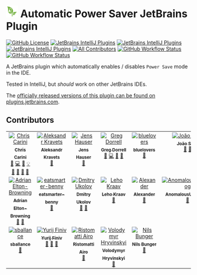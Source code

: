 # <img src="./src/main/resources/META-INF/pluginIcon.svg" width="32" /> Automatic Power Saver JetBrains Plugin

[![GitHub License](https://img.shields.io/github/license/ChrisCarini/jetbrains-auto-power-saver?style=flat-square)](https://github.com/ChrisCarini/jetbrains-auto-power-saver/blob/main/LICENSE)
[![JetBrains IntelliJ Plugins](https://img.shields.io/jetbrains/plugin/v/11941-automatic-power-saver?label=Latest%20Plugin%20Release&style=flat-square)](https://plugins.jetbrains.com/plugin/11941-automatic-power-saver)
[![JetBrains IntelliJ Plugins](https://img.shields.io/jetbrains/plugin/r/rating/11941-automatic-power-saver?style=flat-square)](https://plugins.jetbrains.com/plugin/11941-automatic-power-saver)
[![JetBrains IntelliJ Plugins](https://img.shields.io/jetbrains/plugin/d/11941-automatic-power-saver?style=flat-square)](https://plugins.jetbrains.com/plugin/11941-automatic-power-saver)
[![All Contributors](https://img.shields.io/github/all-contributors/ChrisCarini/jetbrains-auto-power-saver?color=ee8449&style=flat-square)](#contributors)
[![GitHub Workflow Status](https://img.shields.io/github/actions/workflow/status/ChrisCarini/jetbrains-auto-power-saver/build.yml?branch=main&logo=GitHub&style=flat-square)](https://github.com/ChrisCarini/jetbrains-auto-power-saver/actions/workflows/build.yml)
[![GitHub Workflow Status](https://img.shields.io/github/actions/workflow/status/ChrisCarini/jetbrains-auto-power-saver/compatibility.yml?branch=main&label=IntelliJ%20Plugin%20Compatibility&logo=GitHub&style=flat-square)](https://github.com/ChrisCarini/jetbrains-auto-power-saver/actions/workflows/compatibility.yml)

<!-- Plugin description -->
A JetBrains plugin which automatically enables / disables `Power Save` mode in the IDE.
<!-- Plugin description end -->

Tested in IntelliJ, but _should_ work on other JetBrains IDEs.

The [officially released versions of this plugin can be found on plugins.jetbrains.com](https://plugins.jetbrains.com/plugin/11941-automatic-power-saver/).

## Contributors

<!-- ALL-CONTRIBUTORS-LIST:START - Do not remove or modify this section -->
<!-- prettier-ignore-start -->
<!-- markdownlint-disable -->
<table>
  <tbody>
    <tr>
      <td align="center" valign="top" width="14.28%"><a href="https://github.com/ChrisCarini"><img src="https://avatars.githubusercontent.com/u/6374067?v=4?s=100" width="100px;" alt="Chris Carini"/><br /><sub><b>Chris Carini</b></sub></a><br /><a href="#bug-ChrisCarini" title="Bug reports">🐛</a> <a href="#code-ChrisCarini" title="Code">💻</a> <a href="#doc-ChrisCarini" title="Documentation">📖</a> <a href="#example-ChrisCarini" title="Examples">💡</a> <a href="#ideas-ChrisCarini" title="Ideas, Planning, & Feedback">🤔</a> <a href="#maintenance-ChrisCarini" title="Maintenance">🚧</a> <a href="#question-ChrisCarini" title="Answering Questions">💬</a> <a href="#review-ChrisCarini" title="Reviewed Pull Requests">👀</a></td>
      <td align="center" valign="top" width="14.28%"><a href="https://github.com/alexcom"><img src="https://avatars.githubusercontent.com/u/1003570?v=4?s=100" width="100px;" alt="Aleksandr Kravets"/><br /><sub><b>Aleksandr Kravets</b></sub></a><br /><a href="#ideas-alexcom" title="Ideas, Planning, & Feedback">🤔</a></td>
      <td align="center" valign="top" width="14.28%"><a href="https://github.com/keiki85"><img src="https://avatars.githubusercontent.com/u/39191724?v=4?s=100" width="100px;" alt="Jens Hauser"/><br /><sub><b>Jens Hauser</b></sub></a><br /><a href="#question-keiki85" title="Answering Questions">💬</a></td>
      <td align="center" valign="top" width="14.28%"><a href="http://gregd.me"><img src="https://avatars.githubusercontent.com/u/1212907?v=4?s=100" width="100px;" alt="Greg Dorrell"/><br /><sub><b>Greg Dorrell</b></sub></a><br /><a href="#bug-Grogs" title="Bug reports">🐛</a> <a href="#code-Grogs" title="Code">💻</a> <a href="#maintenance-Grogs" title="Maintenance">🚧</a> <a href="#review-Grogs" title="Reviewed Pull Requests">👀</a></td>
      <td align="center" valign="top" width="14.28%"><a href="http://bluelovers.net"><img src="https://avatars.githubusercontent.com/u/167966?v=4?s=100" width="100px;" alt="bluelovers"/><br /><sub><b>bluelovers</b></sub></a><br /><a href="#bug-bluelovers" title="Bug reports">🐛</a></td>
      <td align="center" valign="top" width="14.28%"><a href="https://github.com/Xplouder"><img src="https://avatars.githubusercontent.com/u/2997254?v=4?s=100" width="100px;" alt="João Silva"/><br /><sub><b>João Silva</b></sub></a><br /><a href="#bug-Xplouder" title="Bug reports">🐛</a> <a href="#ideas-Xplouder" title="Ideas, Planning, & Feedback">🤔</a></td>
      <td align="center" valign="top" width="14.28%"><a href="https://linkedin.com/in/allanlaal"><img src="https://avatars.githubusercontent.com/u/740826?v=4?s=100" width="100px;" alt="Allan Laal"/><br /><sub><b>Allan Laal</b></sub></a><br /><a href="#bug-allanlaal" title="Bug reports">🐛</a> <a href="#ideas-allanlaal" title="Ideas, Planning, & Feedback">🤔</a></td>
    </tr>
    <tr>
      <td align="center" valign="top" width="14.28%"><a href="https://github.com/adrianbrowning"><img src="https://avatars.githubusercontent.com/u/2430052?v=4?s=100" width="100px;" alt="Adrian Elton-Browning"/><br /><sub><b>Adrian Elton-Browning</b></sub></a><br /><a href="#bug-adrianbrowning" title="Bug reports">🐛</a> <a href="#userTesting-adrianbrowning" title="User Testing">📓</a></td>
      <td align="center" valign="top" width="14.28%"><a href="https://github.com/eatsmarter-benny"><img src="https://avatars.githubusercontent.com/u/78405000?v=4?s=100" width="100px;" alt="eatsmarter-benny"/><br /><sub><b>eatsmarter-benny</b></sub></a><br /><a href="#bug-eatsmarter-benny" title="Bug reports">🐛</a></td>
      <td align="center" valign="top" width="14.28%"><a href="https://github.com/ukolovda"><img src="https://avatars.githubusercontent.com/u/1921594?v=4?s=100" width="100px;" alt="Dmitry Ukolov"/><br /><sub><b>Dmitry Ukolov</b></sub></a><br /><a href="#bug-ukolovda" title="Bug reports">🐛</a> <a href="#maintenance-ukolovda" title="Maintenance">🚧</a></td>
      <td align="center" valign="top" width="14.28%"><a href="https://conversionready.com"><img src="https://avatars.githubusercontent.com/u/147228?v=4?s=100" width="100px;" alt="Leho Kraav"/><br /><sub><b>Leho Kraav</b></sub></a><br /><a href="#question-lkraav" title="Answering Questions">💬</a></td>
      <td align="center" valign="top" width="14.28%"><a href="http://sysadmin.su"><img src="https://avatars.githubusercontent.com/u/2513416?v=4?s=100" width="100px;" alt="Alexander"/><br /><sub><b>Alexander</b></sub></a><br /><a href="#bug-mamahtehok" title="Bug reports">🐛</a></td>
      <td align="center" valign="top" width="14.28%"><a href="https://github.com/AnomalousUnderdog"><img src="https://avatars.githubusercontent.com/u/553006?v=4?s=100" width="100px;" alt="AnomalousUnderdog"/><br /><sub><b>AnomalousUnderdog</b></sub></a><br /><a href="#bug-AnomalousUnderdog" title="Bug reports">🐛</a></td>
      <td align="center" valign="top" width="14.28%"><a href="https://github.com/andersodt"><img src="https://avatars.githubusercontent.com/u/1243035?v=4?s=100" width="100px;" alt="Ryan Edward Andersen"/><br /><sub><b>Ryan Edward Andersen</b></sub></a><br /><a href="#bug-andersodt" title="Bug reports">🐛</a></td>
    </tr>
    <tr>
      <td align="center" valign="top" width="14.28%"><a href="https://github.com/sballance"><img src="https://avatars.githubusercontent.com/u/16885530?v=4?s=100" width="100px;" alt="sballance"/><br /><sub><b>sballance</b></sub></a><br /><a href="#maintenance-sballance" title="Maintenance">🚧</a></td>
      <td align="center" valign="top" width="14.28%"><a href="https://finiv.in.ua"><img src="https://avatars.githubusercontent.com/u/3448603?v=4?s=100" width="100px;" alt="Yurij Finiv"/><br /><sub><b>Yurij Finiv</b></sub></a><br /><a href="#bug-CrazyBoy49z" title="Bug reports">🐛</a> <a href="#maintenance-CrazyBoy49z" title="Maintenance">🚧</a> <a href="#userTesting-CrazyBoy49z" title="User Testing">📓</a></td>
      <td align="center" valign="top" width="14.28%"><a href="https://github.com/ristomatti"><img src="https://avatars.githubusercontent.com/u/9029939?v=4?s=100" width="100px;" alt="Ristomatti Airo"/><br /><sub><b>Ristomatti Airo</b></sub></a><br /><a href="#maintenance-ristomatti" title="Maintenance">🚧</a></td>
      <td align="center" valign="top" width="14.28%"><a href="http://hryvinskyi.com"><img src="https://avatars.githubusercontent.com/u/9294098?v=4?s=100" width="100px;" alt="Volodymyr Hryvinskyi"/><br /><sub><b>Volodymyr Hryvinskyi</b></sub></a><br /><a href="#bug-hryvinskyi" title="Bug reports">🐛</a></td>
      <td align="center" valign="top" width="14.28%"><a href="https://www.linkedin.com/in/nilsbunger/"><img src="https://avatars.githubusercontent.com/u/833720?v=4?s=100" width="100px;" alt="Nils Bunger"/><br /><sub><b>Nils Bunger</b></sub></a><br /><a href="#bug-nilsbunger" title="Bug reports">🐛</a></td>
    </tr>
  </tbody>
</table>

<!-- markdownlint-restore -->
<!-- prettier-ignore-end -->

<!-- ALL-CONTRIBUTORS-LIST:END -->